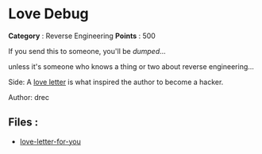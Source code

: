 # Love Debug

**Category** : Reverse Engineering
**Points** : 500

If you send this to someone, you'll be *dumped*...
unless it's someone who knows a thing or two about reverse engineering...

Side: A [love letter](https://en.wikipedia.org/wiki/ILOVEYOU) is what inspired the author to become a hacker.

Author: drec

## Files : 
 - [love-letter-for-you](./love-letter-for-you)


